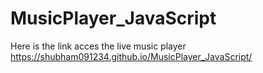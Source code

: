 # MusicPlayer_JavaScript


Here is the link acces the live music player
https://shubham091234.github.io/MusicPlayer_JavaScript/
